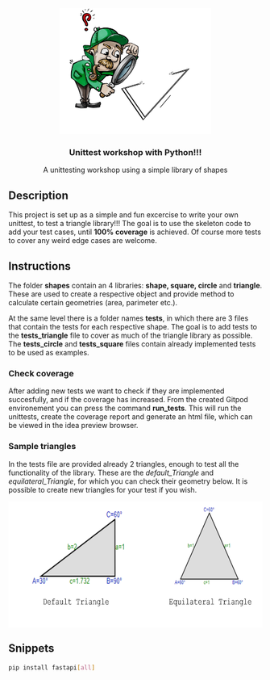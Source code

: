 <br />
<div align="center">
  <a>
    <img src="images/triangle.jpg" alt="Logo" width="300" height="250">
  </a>

  <h3 align="center">Unittest workshop with Python!!!</h3>

  <p align="center">
    A unittesting workshop using a simple library of shapes
    <br />
  </p>
</div>

## Description

This project is set up as a simple and fun excercise to write your own unittest, to test a triangle library!!! The goal is to use the skeleton code to add your test cases, until **100% coverage** is achieved. Of course more tests to cover any weird edge cases are welcome.

## Instructions
The folder **shapes** contain an 4 libraries: **shape, square, circle** and **triangle**. These are used to create a respective object and provide method to calculate certain geometries (area, parimeter etc.).

At the same level there is a folder names **tests**, in which there are 3 files that contain the tests for each respective shape. The goal is to add tests to the **tests_triangle** file to cover as much of the triangle library as possible. The **tests_circle** and **tests_square** files contain already implemented tests to be used as examples.

### Check coverage
After adding new tests we want to check if they are implemented succesfully, and if the coverage has increased. From the created Gitpod environement you can press the command **run_tests**. This will run the unittests, create the coverage report and generate an html file, which can be viewed in the idea preview browser.

### Sample triangles
In the tests file are provided already 2 triangles, enough to test all the functionality of the library. These are the *default_Triangle* and *equilateral_Triangle*, for which you can check their geometry below. It is possible to create new triangles for your test if you wish.
<div align="center">
  <a>
    <img src="images/sample_triangles.png" alt="sample triangles" align="center"  width="625" height="250">
  </a>
</div>
  
## Snippets

  ```sh
  pip install fastapi[all]
  ```

